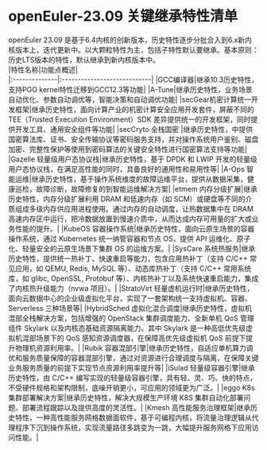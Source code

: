 # openEuler-23.09 关键继承特性清单
openEuler 23.09 是基于6.4内核的创新版本，历史特性逐步分批合入到6.x新内核版本上，迭代更新中。以大颗粒特性为主，包括子特性默认要继承。基本原则：历史LTS版本的特性，默认继承到新内核版本中。<br>
|特性名称|功能点概述|		
|:--------------|:----------------------------|
|GCC编译器|继承10.3历史特性，支持PGO kernel特性迁移到GCC12.3等功能|
|A-Tune|继承历史特性，业务场景自动优化、参数自动调优等，智能决策和自动调优功能|
|secGear机密计算统一开发框架|继承历史特性，面向计算产业的机密计算安全应用开发套件，屏蔽不同的 TEE（Trusted Execution Environment）SDK 差异提供统一的开发框架，同时提供开发工具、通用安全组件等功能|
|secCryto 全栈国密 |继承历史特性，中提供国密算法库、证书、安全传输协议等密码服务支持，并对操作系统用户鉴别、磁盘加密、完整性保护等使用到密码算法的关键安全特性进行国密算法支持等功能|
|Gazelle 轻量级用户态协议栈|继承历史特性，基于 DPDK 和 LWIP 开发的轻量级用户态协议栈，在满足高性能的同时，具备良好的通用性和易用性等|
|A-Ops 智能运维|继承历史特性，基于操作系统维度的故障运维平台，提供从数据采集，健康巡检，故障诊断，故障修复的到智能运维解决方案|
|etmem 内存分级扩展|继承历史特性，内存分级扩展利用 DRAM 和低速内存（如 SCM）或硬盘等不同的介质组成多级内存供应用进程使用。通过内存的自动调度，让热数据集中在 DRAM 高速内存区中运行，把冷数据放置到慢速介质中，从而达成内存可用量的扩大或业务性能的提升。|
|KubeOS 容器操作系统|继承历史特性，面向云原生场景的容器操作系统，通过 Kubernetes 统一纳管容器和节点 OS，提供 API 运维化、原子化、轻量安全的云原生场景下集群 OS 的运维方案。|
|SysCare 系统热服务|继承历史特性，提供统一热补丁、快速重启等能力，包含应用热补丁（支持 C/C++ 常见应用，如 QEMU, Redis, MySQL 等）、动态库热补丁（支持 C/C++ 常用系统库，如 glibc, OpenSSL, Protobuf 等）、内核热补丁以及系统快速重启能力，集成了内核热升级能力（nvwa 项目）。|
|StratoVirt 轻量虚机运行时|继承历史特性，面向云数据中心的企业级虚拟化平台，实现了一套架构统一支持虚拟机、容器、Serverless 三种场景等|
|HybridSched 虚拟化混合调度|继承历史特性，虚拟机混部全栈解决方案，包括增强的 OpenStack 集群调度能力、全新单机 QoS 管理组件 Skylark 以及内核态基础资源隔离能力。其中 Skylark 是一种高低优先级虚拟机混部场景下的 QoS 感知资源调度器，在保障高优先级虚拟机 QoS 前提下提升物理机资源利用率。|
|Rubik 容器混部引擎|继承历史特性，自适应单机算力调优和服务质量保障的容器混部引擎，通过对资源进行合理调度与隔离，在保障关键业务服务质量的前提下实现节点资源利用率提升等|
|iSulad 轻量级容器引擎|继承历史特性，由 C/C++ 编写实现的轻量级容器引擎，具有轻、灵、巧、快的特点，不受硬件规格和架构限制，底噪开销更小，可应用的领域更为广泛。|
|eggo K8s 集群部署解决方案|继承历史特性，解决大规模生产环境 K8S 集群自动化部署问题、部署流程跟踪以及提供高度的灵活性。|
|Kmesh 高性能服务治理框架|继承历史特性，一种高性能服务网格数据面软件，基于可编程内核，将流量治理逻辑从代理程序下沉到操作系统，实现流量路径多跳变为一跳，大幅提升服务网格下应用访问性能。|